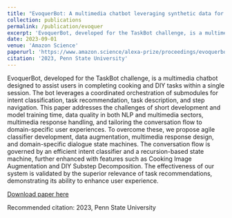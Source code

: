 ```yaml
---
title: "EvoquerBot: A multimedia chatbot leveraging synthetic data for cross-domain assistance"
collection: publications
permalink: /publication/evoquer
excerpt: 'EvoquerBot, developed for the TaskBot challenge, is a multimedia chatbot designed to assist users in completing cooking and DIY tasks within a single session. The bot leverages a coordinated orchestration of submodules for intent classification, task recommendation, task description, and step navigation. This paper addresses the challenges of short development and model training time, data quality in both NLP and multimedia sectors, multimedia response handling, and tailoring the conversation flow to domain-specific user experiences...'
date: 2023-09-01
venue: 'Amazon Science'
paperurl: 'https://www.amazon.science/alexa-prize/proceedings/evoquerbot-a-multimedia-chatbot-leveraging-synthetic-data-for-cross-domain-assistance'
citation: '2023, Penn State University'
---
```

EvoquerBot, developed for the TaskBot challenge, is a multimedia chatbot designed to assist users in completing cooking and DIY tasks within a single session. The bot leverages a coordinated orchestration of submodules for intent classification, task recommendation, task description, and step navigation. This paper addresses the challenges of short development and model training time, data quality in both NLP and multimedia sectors, multimedia response handling, and tailoring the conversation flow to domain-specific user experiences. To overcome these, we propose agile classifier development, data augmentation, multimedia response design, and domain-specific dialogue state machines. The conversation flow is governed by an efficient intent classifier and a recursion-based state machine, further enhanced with features such as Cooking Image Augmentation and DIY Substep Decomposition. The effectiveness of our system is validated by the superior relevance of task recommendations, demonstrating its ability to enhance user experience.

[Download paper here](https://piyushnags.github.io/files/evoquer.pdf)

Recommended citation: 2023, Penn State University
